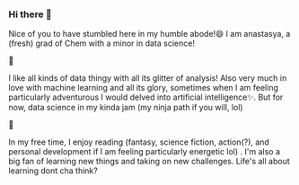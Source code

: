 ### Hi there 👋

Nice of you to have stumbled here in my humble abode!😄 I am anastasya, a (fresh) grad of Chem with a minor in data science! 

🌱

I like all kinds of data thingy with all its glitter of analysis! Also very much in love with machine learning and all its glory, sometimes when I am feeling particularly adventurous I would delved into artificial intelligence✨. 
But for now, data science in my kinda jam (my ninja path if you will, lol)

🌱

In my free time, I enjoy reading (fantasy, science fiction, action(?), and personal development if I am feeling particularly energetic lol) . I'm also a big fan of learning new things and taking on new challenges. Life's all about learning dont cha think? 


